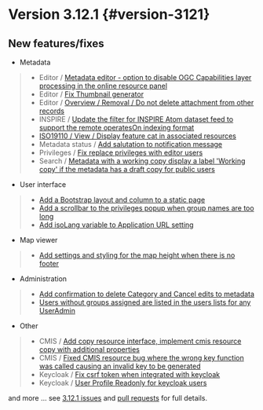 # Version 3.12.1 {#version-3121}

## New features/fixes

-   Metadata

> -   Editor / [Metadata editor - option to disable OGC Capabilities layer processing in the online resource panel](https://github.com/geonetwork/core-geonetwork/pull/5763)
> -   Editor / [Fix Thumbnail generator](https://github.com/geonetwork/core-geonetwork/pull/5757)
> -   Editor / [Overview / Removal / Do not delete attachment from other records](https://github.com/geonetwork/core-geonetwork/pull/5821)
> -   INSPIRE / [Update the filter for INSPIRE Atom dataset feed to support the remote operatesOn indexing format](https://github.com/geonetwork/core-geonetwork/pull/5816)
> -   [ISO19110 / View / Display feature cat in associated resources](https://github.com/geonetwork/core-geonetwork/pull/5584)
> -   Metadata status / [Add salutation to notification message](https://github.com/geonetwork/core-geonetwork/pull/5686)
> -   Privileges / [Fix replace privileges with editor users](https://github.com/geonetwork/core-geonetwork/pull/5828)
> -   Search / [Metadata with a working copy display a label 'Working copy' if the metadata has a draft copy for public users](https://github.com/geonetwork/core-geonetwork/pull/5805)

-   User interface

> -   [Add a Bootstrap layout and column to a static page](https://github.com/geonetwork/core-geonetwork/pull/5843)
> -   [Add a scrollbar to the privileges popup when group names are too long](https://github.com/geonetwork/core-geonetwork/pull/5799)
> -   [Add isoLang variable to Application URL setting](https://github.com/geonetwork/core-geonetwork/pull/5642)

-   Map viewer

> -   [Add settings and styling for the map height when there is no footer](https://github.com/geonetwork/core-geonetwork/pull/5696)

-   Administration

> -   [Add confirmation to delete Category and Cancel edits to metadata](https://github.com/geonetwork/core-geonetwork/pull/5813)
> -   [Users without groups assigned are listed in the users lists for any UserAdmin](https://github.com/geonetwork/core-geonetwork/pull/5798)

-   Other

> -   CMIS / [Add copy resource interface, implement cmis resource copy with additional properties](https://github.com/geonetwork/core-geonetwork/pull/5776)
> -   CMIS / [Fixed CMIS resource bug where the wrong key function was called causing an invalid key to be generated](https://github.com/geonetwork/core-geonetwork/pull/5775)
> -   Keycloak / [Fix csrf token when integrated with keycloak](https://github.com/geonetwork/core-geonetwork/pull/5672)
> -   Keycloak / [User Profile Readonly for keycloak users](https://github.com/geonetwork/core-geonetwork/pull/5769)

and more \... see [3.12.1 issues](https://github.com/geonetwork/core-geonetwork/issues?q=is%3Aissue+milestone%3A3.12.1+is%3Aclosed) and [pull requests](https://github.com/geonetwork/core-geonetwork/pulls?q=milestone%3A3.12.1+is%3Aclosed+is%3Apr) for full details.
